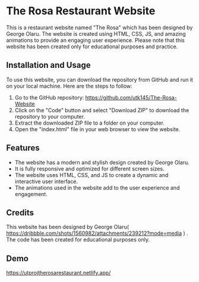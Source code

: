 # The Rosa Restaurant Website
This is a restaurant website named "The Rosa" which has been designed by George Olaru. The website is created using HTML, CSS, JS, and amazing animations to provide an engaging user experience. Please note that this website has been created only for educational purposes and practice.

## Installation and Usage
To use this website, you can download the repository from GitHub and run it on your local machine. Here are the steps to follow:

1. Go to the GitHub repository: https://github.com/utk145/The-Rosa-Website
2. Click on the "Code" button and select "Download ZIP" to download the repository to your computer.
3. Extract the downloaded ZIP file to a folder on your computer.
4. Open the "index.html" file in your web browser to view the website.

## Features
- The website has a modern and stylish design created by George Olaru.
- It is fully responsive and optimized for different screen sizes.
- The website uses HTML, CSS, and JS to create a dynamic and interactive user interface.
- The animations used in the website add to the user experience and engagement.


## Credits
This website has been designed by George Olaru( https://dribbble.com/shots/1560982/attachments/239212?mode=media ) . The code has been created for educational purposes only.

## Demo
https://utprojtherosarestaurant.netlify.app/
